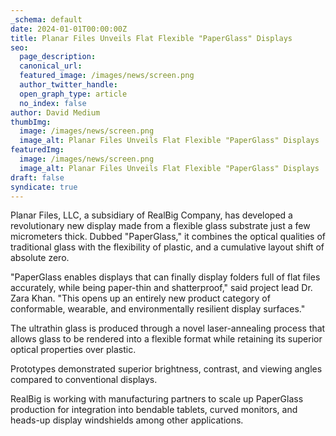 ```yaml
---
_schema: default
date: 2024-01-01T00:00:00Z
title: Planar Files Unveils Flat Flexible "PaperGlass" Displays
seo:
  page_description:
  canonical_url:
  featured_image: /images/news/screen.png
  author_twitter_handle:
  open_graph_type: article
  no_index: false
author: David Medium
thumbImg:
  image: /images/news/screen.png
  image_alt: Planar Files Unveils Flat Flexible "PaperGlass" Displays
featuredImg:
  image: /images/news/screen.png
  image_alt: Planar Files Unveils Flat Flexible "PaperGlass" Displays
draft: false
syndicate: true
---
```

Planar Files, LLC, a subsidiary of RealBig Company, has developed a revolutionary new display made from a flexible glass substrate just a few micrometers thick. Dubbed "PaperGlass," it combines the optical qualities of traditional glass with the flexibility of plastic, and a cumulative layout shift of absolute zero.

"PaperGlass enables displays that can finally display folders full of flat files accurately, while being paper-thin and shatterproof," said project lead Dr. Zara Khan. "This opens up an entirely new product category of conformable, wearable, and environmentally resilient display surfaces."

The ultrathin glass is produced through a novel laser-annealing process that allows glass to be rendered into a flexible format while retaining its superior optical properties over plastic.

Prototypes demonstrated superior brightness, contrast, and viewing angles compared to conventional displays.

RealBig is working with manufacturing partners to scale up PaperGlass production for integration into bendable tablets, curved monitors, and heads-up display windshields among other applications.